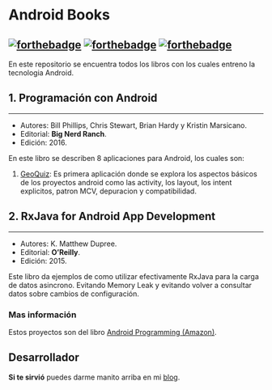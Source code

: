 # Android Books
[![forthebadge](https://forthebadge.com/images/badges/built-by-developers.svg)](https://forthebadge.com) [![forthebadge](https://forthebadge.com/images/badges/makes-people-smile.svg)](https://forthebadge.com) [![forthebadge](https://forthebadge.com/images/badges/winter-is-coming.svg)](https://forthebadge.com)
---------------
En este repositorio se encuentra todos los libros con los cuales entreno la tecnologia Android.

## 1. Programación con Android
---

- Autores: Bill Phillips, Chris Stewart, Brian Hardy y Kristin Marsicano.
- Editorial: **Big Nerd Ranch**.
- Edición: 2016.

En este libro se describen 8 aplicaciones para Android, los cuales son:
1. [GeoQuiz](https://github.com/FahedHermoza/AndroidBooks/tree/master/Programaci%C3%B3nConAndroid/appGeoQuiz): Es primera aplicación donde se explora los aspectos básicos de los proyectos android como las activity, los layout, los intent explicitos, patron MCV, depuracion y compatibilidad.


## 2. RxJava for Android App Development
---

- Autores: K. Matthew Dupree.
- Editorial: **O’Reilly**.
- Edición: 2015.

Este libro da ejemplos de como utilizar efectivamente RxJava para la carga de datos asincrono. Evitando Memory Leak y evitando volver a consultar datos sobre cambios de configuración.

### Mas información
Estos proyectos son del libro [Android Programming (Amazon)](https://www.amazon.com/Android-Programming-Ranch-Guide-Guides/dp/0134706056/ref=sr_1_fkmr0_1?ie=UTF8&qid=1547781834&sr=8-1-fkmr0&keywords=bignerdranch+android+programming).

## Desarrollador
**Si te sirvió** puedes darme manito arriba en mi [blog](https://www.facebook.com/fahedhermoza/).